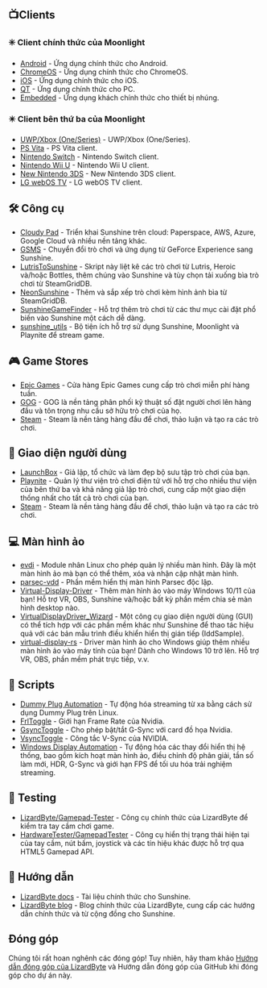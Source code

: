 <!--lint disable awesome-heading awesome-toc double-link-->

<div align="center" style="display: none;">
  <img src="/assets/banner.png" />
  <h1 align="center">Awesome Sunshine</h1>
  <h4 align="center">Bộ sưu tập các scripts, tools, hướng dẫn và phần mềm hỗ trợ tuyệt vời cho Sunshine</h4>
</div>

<div align="center" style="display: none;">[
  <a href="#-clients">Clients</a> •
  <a href="#%EF%B8%8F-công-cụ">Công cụ</a> •
  <a href="#-game-stores">Game Stores</a> •
  <a href="#-giao-diện-người-dùng">Giao diện người dùng</a> •
  <a href="#-màn-hình-ảo">Màn hình ảo</a> •
  <a href="#-scripts">Scripts</a> •
  <a href="#-testing">Testing</a> •
  <a href="#-hướng-dẫn">Hướng dẫn</a>
]
</div>

## 📺Clients

### ✳️ Client chính thức của Moonlight

- [Android](https://github.com/moonlight-stream/moonlight-android) - Ứng dụng chính thức cho Android.
- [ChromeOS](https://github.com/moonlight-stream/moonlight-chrome) - Ứng dụng chính thức cho ChromeOS.
- [iOS](https://github.com/moonlight-stream/moonlight-ios) - Ứng dụng chính thức cho iOS.
- [QT](https://github.com/moonlight-stream/moonlight-qt) - Ứng dụng chính thức cho PC.
- [Embedded](https://github.com/moonlight-stream/moonlight-embedded) - Ứng dụng khách chính thức cho thiết bị nhúng.

### ✴️ Client bên thứ ba của Moonlight

- [UWP/Xbox (One/Series)](https://github.com/TheElixZammuto/moonlight-xbox) - UWP/Xbox (One/Series).
- [PS Vita](https://github.com/xyzz/vita-moonlight) - PS Vita client.
- [Nintendo Switch](https://github.com/XITRIX/Moonlight-Switch) - Nintendo Switch client.
- [Nintendo Wii U](https://github.com/GaryOderNichts/moonlight-wiiu) - Nintendo Wii U client.
- [New Nintendo 3DS](https://github.com/zoeyjodon/moonlight-N3DS) - New Nintendo 3DS client.
- [LG webOS TV](https://github.com/mariotaku/moonlight-tv) - LG webOS TV client.

## 🛠️ Công cụ

- [Cloudy Pad](https://github.com/PierreBeucher/cloudypad) - Triển khai Sunshine trên cloud: Paperspace, AWS, Azure, Google Cloud và nhiều nền tảng khác.
- [GSMS](https://github.com/LizardByte/GSMS) - Chuyển đổi trò chơi và ứng dụng từ GeForce Experience sang Sunshine.
- [LutrisToSunshine](https://github.com/Arbitrate3280/LutrisToSunshine) - Skript này liệt kê các trò chơi từ Lutris, Heroic và/hoặc Bottles, thêm chúng vào Sunshine và tùy chọn tải xuống bìa trò chơi từ SteamGridDB.
- [NeonSunshine](https://github.com/NeonLightning/NeonSunshine) - Thêm và sắp xếp trò chơi kèm hình ảnh bìa từ SteamGridDB.
- [SunshineGameFinder](https://github.com/JMTK/SunshineGameFinder) - Hỗ trợ thêm trò chơi từ các thư mục cài đặt phổ biến vào Sunshine một cách dễ dàng.
- [sunshine_utils](https://github.com/designer-living/sunshine_utils) - Bộ tiện ích hỗ trợ sử dụng Sunshine, Moonlight và Playnite để stream game.

## 🎮 Game Stores

- [Epic Games](https://www.epicgames.com) - Cửa hàng Epic Games cung cấp trò chơi miễn phí hàng tuần.
- [GOG](https://www.gog.com) - GOG là nền tảng phân phối kỹ thuật số đặt người chơi lên hàng đầu và tôn trọng nhu cầu sở hữu trò chơi của họ.
- [Steam](https://store.steampowered.com) - Steam là nền tảng hàng đầu để chơi, thảo luận và tạo ra các trò chơi.

## 💠 Giao diện người dùng

- [LaunchBox](https://www.launchbox-app.com/) - Giả lập, tổ chức và làm đẹp bộ sưu tập trò chơi của bạn.
- [Playnite](https://github.com/JosefNemec/Playnite) - Quản lý thư viện trò chơi điện tử với hỗ trợ cho nhiều thư viện của bên thứ ba và khả năng giả lập trò chơi, cung cấp một giao diện thống nhất cho tất cả trò chơi của bạn.
- [Steam](https://store.steampowered.com) - Steam là nền tảng hàng đầu để chơi, thảo luận và tạo ra các trò chơi.

## 💻 Màn hình ảo

- [evdi](https://github.com/DisplayLink/evdi) - Module nhân Linux cho phép quản lý nhiều màn hình. Đây là một màn hình ảo mà bạn có thể thêm, xóa và nhận cập nhật màn hình.
- [parsec-vdd](https://github.com/nomi-san/parsec-vdd) - Phần mềm hiển thị màn hình Parsec độc lập.
- [Virtual-Display-Driver](https://github.com/itsmikethetech/Virtual-Display-Driver) - Thêm màn hình ảo vào máy Windows 10/11 của bạn! Hỗ trợ VR, OBS, Sunshine và/hoặc bất kỳ phần mềm chia sẻ màn hình desktop nào.
- [VirtualDisplayDriver_Wizard](https://github.com/sofmeright/VirtualDisplayDriver_Wizard) - Một công cụ giao diện người dùng (GUI) có thể tích hợp với các phần mềm khác như Sunshine để thao tác hiệu quả với các bản mẫu trình điều khiển hiển thị gián tiếp (IddSample).
- [virtual-display-rs](https://github.com/MolotovCherry/virtual-display-rs) - Driver màn hình ảo cho Windows giúp thêm nhiều màn hình ảo vào máy tính của bạn! Dành cho Windows 10 trở lên. Hỗ trợ VR, OBS, phần mềm phát trực tiếp, v.v.

## 📜 Scripts

- [Dummy Plug Automation](https://github.com/XenHat/dummy-plug-automation) - Tự động hóa streaming từ xa bằng cách sử dụng Dummy Plug trên Linux.
- [FrlToggle](https://github.com/FrogTheFrog/frl-toggle) - Giới hạn Frame Rate của Nvidia.
- [GsyncToggle](https://github.com/FrogTheFrog/gsync-toggle) - Cho phép bật/tắt G-Sync với card đồ họa Nvidia.
- [VsyncToggle](https://github.com/xanderfrangos/vsync-toggle) - Công tắc V-Sync của NVIDIA.
- [Windows Display Automation](https://github.com/fehbari/sunshine-scripts) - Tự động hóa các thay đổi hiển thị hệ thống, bao gồm kích hoạt màn hình ảo, điều chỉnh độ phân giải, tần số làm mới, HDR, G-Sync và giới hạn FPS để tối ưu hóa trải nghiệm streaming.

## 🧪 Testing

- [LizardByte/Gamepad-Tester](https://app.lizardbyte.dev/gamepad-tester) - Công cụ chính thức của LizardByte để kiểm tra tay cầm chơi game.
- [HardwareTester/GamepadTester](https://hardwaretester.com/gamepad) - Công cụ hiển thị trạng thái hiện tại của tay cầm, nút bấm, joystick và các tín hiệu khác được hỗ trợ qua HTML5 Gamepad API.

## 📓 Hướng dẫn

- [LizardByte docs](https://docs.lizardbyte.dev/projects/sunshine) - Tài liệu chính thức cho Sunshine.
- [LizardByte blog](https://app.lizardbyte.dev/blog) - Blog chính thức của LizardByte, cung cấp các hướng dẫn chính thức và từ cộng đồng cho Sunshine.

## Đóng góp

Chúng tôi rất hoan nghênh các đóng góp! Tuy nhiên, hãy tham khảo [Hướng dẫn đóng góp của LizardByte](https://docs.lizardbyte.dev/latest/developers/contributing.html) và Hướng dẫn đóng góp của GitHub
khi đóng góp cho dự án này.
